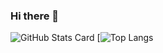 ### Hi there 👋

![GitHub Stats Card](https://github-readme-stats.vercel.app/api?username=AsaharaMasahiro)
[![Top Langs](https://github-readme-stats.vercel.app/api/top-langs/?username=AsaharaMasahiro)


<!--
**AsaharaMasahiro/AsaharaMasahiro** is a ✨ _special_ ✨ repository because its `README.md` (this file) appears on your GitHub profile.

Here are some ideas to get you started:

- 🔭 I’m currently working on ...
- 🌱 I’m currently learning ...
- 👯 I’m looking to collaborate on ...
- 🤔 I’m looking for help with ...
- 💬 Ask me about ...
- 📫 How to reach me: ...
- 😄 Pronouns: ...
- ⚡ Fun fact: ...
-->
